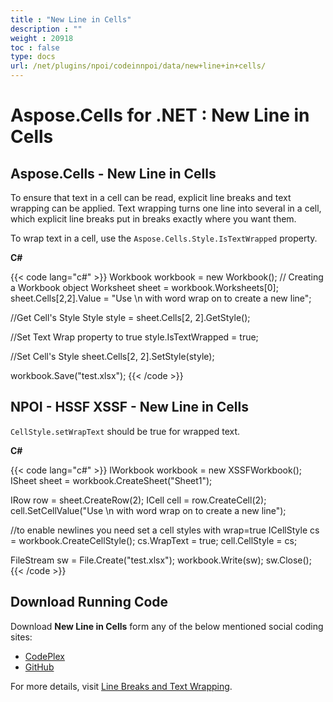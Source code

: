 ```yaml
---
title : "New Line in Cells" 
description : "" 
weight : 20918 
toc : false
type: docs
url: /net/plugins/npoi/codeinnpoi/data/new+line+in+cells/
---
```


# Aspose.Cells for .NET : New Line in Cells


## Aspose.Cells - New Line in Cells

To ensure that text in a cell can be read, explicit line breaks and text wrapping can be applied. Text wrapping turns one line into several in a cell, which explicit line breaks put in breaks exactly where you want them.

To wrap text in a cell, use the `Aspose.Cells.Style.IsTextWrapped` property.

**C#**

{{< code lang="c#" >}}
Workbook workbook = new Workbook(); // Creating a Workbook object
Worksheet sheet = workbook.Worksheets[0];
sheet.Cells[2,2].Value = "Use \n with word wrap on to create a new line";

//Get Cell's Style
Style style = sheet.Cells[2, 2].GetStyle();

//Set Text Wrap property to true
style.IsTextWrapped = true;

//Set Cell's Style
sheet.Cells[2, 2].SetStyle(style);

workbook.Save("test.xlsx");
{{< /code >}}

## NPOI - HSSF XSSF - New Line in Cells

`CellStyle.setWrapText` should be true for wrapped text.

**C#**

{{< code lang="c#" >}}
IWorkbook workbook = new XSSFWorkbook();
ISheet sheet = workbook.CreateSheet("Sheet1");

IRow row = sheet.CreateRow(2);
ICell cell = row.CreateCell(2);
cell.SetCellValue("Use \n with word wrap on to create a new line");

//to enable newlines you need set a cell styles with wrap=true
ICellStyle cs = workbook.CreateCellStyle();
cs.WrapText = true;
cell.CellStyle = cs;

FileStream sw = File.Create("test.xlsx");
workbook.Write(sw);
sw.Close();
{{< /code >}}

## Download Running Code

Download **New Line in Cells** form any of the below mentioned social coding sites:

*   [CodePlex](https://asposenpoi.codeplex.com/downloads/get/1479035)
*   [GitHub](https://github.com/aspose-cells/Aspose.Cells-for-.NET/releases/download/Aspose.Cells_vs_NPOI_1.0/New.Line.In.Cells.Aspose.Cells.zip)

For more details, visit [Line Breaks and Text Wrapping](http://www.aspose.com/docs/display/cellsnet/Line+Breaks+and+Text+Wrapping).

